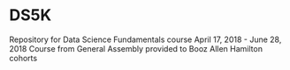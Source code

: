 # DS5K
Repository for Data Science Fundamentals course
April 17, 2018 - June 28, 2018
Course from General Assembly provided to Booz Allen Hamilton cohorts
